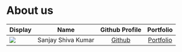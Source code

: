 # About us

Display |        Name        |                 Github Profile                  | Portfolio 
--------|:------------------:|:-----------------------------------------------:|:---------:
![](https://via.placeholder.com/100.png?text=Photo) | Sanjay Shiva Kumar | [Github](https://github.com/sanjay-shiva-kumar) | [Portfolio](docs/team/sanjay-shiva-kumar.md)

